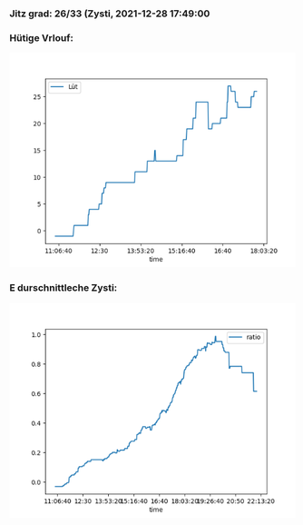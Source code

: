 ### Jitz grad: 26/33 (Zysti, 2021-12-28 17:49:00

### Hütige Vrlouf:
![Graph](Today.png)

### E durschnittleche Zysti:
![Graph](Zysti.png)